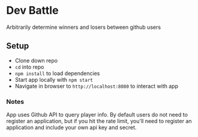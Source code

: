 # Dev Battle

Arbitrarily determine winners and losers between github users

## Setup

- Clone down repo
- `cd` into repo
- `npm install` to load dependencies
- Start app locally with `npm start`
- Navigate in browser to `http://localhost:8080` to interact with app

### Notes

App uses Github API to query player info.
By default users do not need to register an application, but if you hit the rate limit, you'll need to register an application and include your own api key and secret.
